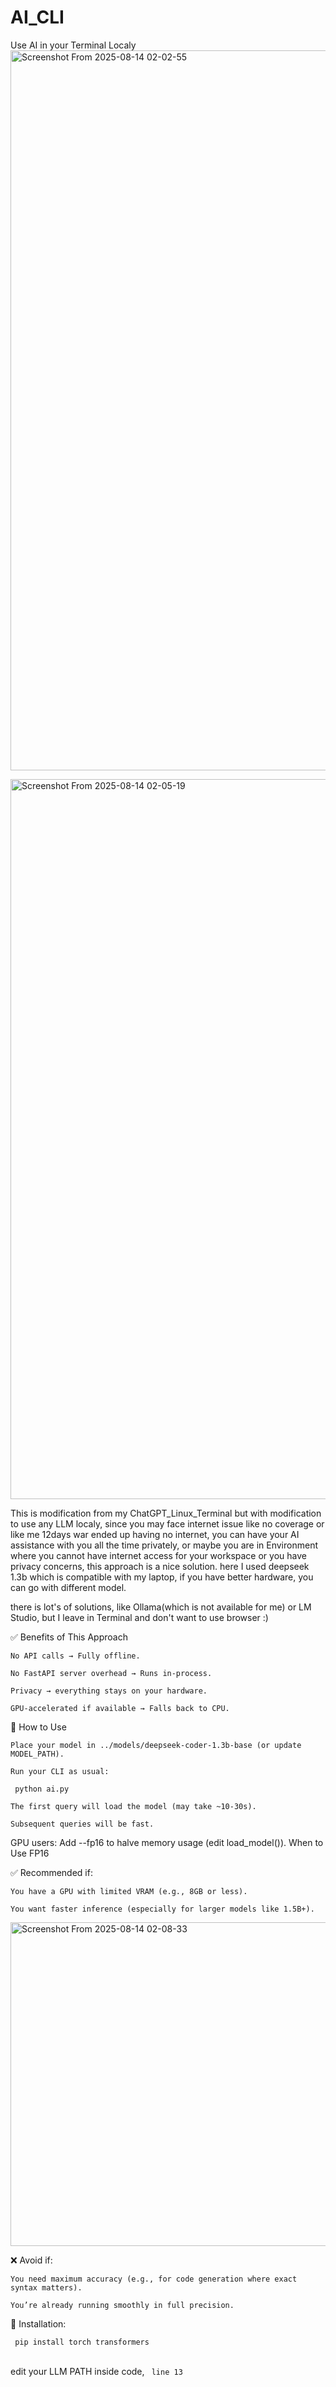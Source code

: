 # AI_CLI
Use AI in your Terminal Localy
<img width="1920" height="1152" alt="Screenshot From 2025-08-14 02-02-55" src="https://github.com/user-attachments/assets/812c9d1d-d3ce-41c1-8762-8fbf8c557398" />

<img width="1920" height="1152" alt="Screenshot From 2025-08-14 02-05-19" src="https://github.com/user-attachments/assets/6c1379e4-17ae-46c7-b81c-213c3396e4ff" />

This is modification from my ChatGPT_Linux_Terminal but with modification to use any LLM localy, since you may face internet issue like no
coverage or like me 12days war ended up having no internet, you can have your AI assistance with you all the time privately, or maybe you are
in Environment where you cannot have internet access for your workspace or you have privacy concerns, this approach is a nice solution.
here I used deepseek 1.3b which is compatible with my laptop, if you have better hardware, you can go with different model.

there is lot's of solutions, like Ollama(which is not available for me) or LM Studio, but I leave in Terminal and don't want to use browser :)

✅ Benefits of This Approach

    No API calls → Fully offline.

    No FastAPI server overhead → Runs in-process.

    Privacy → everything stays on your hardware.

    GPU-accelerated if available → Falls back to CPU.

🚀 How to Use

    Place your model in ../models/deepseek-coder-1.3b-base (or update MODEL_PATH).

    Run your CLI as usual:
    
  <code> python ai.py </code>

    The first query will load the model (may take ~10-30s).

    Subsequent queries will be fast.

GPU users: Add --fp16 to halve memory usage (edit load_model()).
When to Use FP16

✅ Recommended if:

    You have a GPU with limited VRAM (e.g., 8GB or less).

    You want faster inference (especially for larger models like 1.5B+).
<img width="1231" height="518" alt="Screenshot From 2025-08-14 02-08-33" src="https://github.com/user-attachments/assets/3ee6b266-de87-4870-ae5d-a3844c73e10a" />

❌ Avoid if:

    You need maximum accuracy (e.g., for code generation where exact syntax matters).

    You’re already running smoothly in full precision.

🔧 Installation:<br>

  <code>  pip install torch transformers </code>
  
  <br>edit your LLM PATH inside code, <code> line 13</code>
